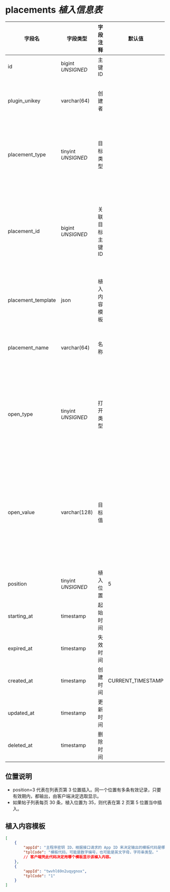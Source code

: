 # placements *植入信息表*

| 字段名 | 字段类型 | 字段注释 | 默认值 | 可空 | 备注 |
| --- | --- | --- | --- | --- | --- |
| id | bigint *UNSIGNED* | 主键 ID | | NO | 自动递增 |
| plugin_unikey | varchar(64) | 创建者 |  | NO | 该条记录哪个插件创建的<br>关联字段 [plugins->unikey](../plugins/plugins.md) |
| placement_type | tinyint *UNSIGNED* | 目标类型 |  | NO | 1.用户 / 2.小组 / 3.话题 / 4.帖子 / 5.评论<br>读取哪种内容作为列表页参数 |
| placement_id | bigint *UNSIGNED* | 关联目标主键 ID |  | NO | 1.关联字段 users > id<br>2.关联字段 groups > id<br>3.关联字段 hashtags > id<br>4.关联字段 posts > id<br>5.关联字段 comments > id |
| placement_template | json | 植入内容模板 |  | NO | 自定义编号，来源于使用的客户端 |
| placement_name | varchar(64) | 名称 |  | NO | **多语言**<br>比如：赞助商、广告、你可能感兴趣等 |
| open_type | tinyint *UNSIGNED* | 打开类型 |  | NO | 1.用户主页 / 2.小组详情页 / 3.话题详情页<br>4.帖子详情页 / 5.评论详情页 / 6.扩展内联框架<br>7.插件页 / 8.指定网址 |
| open_value | varchar(128) | 目标值 |  | NO | 用户、小组、话题、帖子、评论，则是对应的主键 ID<br>扩展内联框架是 `extends->id`<br>插件页是 `unikey`，指定网址是 URL |
| position | tinyint *UNSIGNED* | 植入位置 | 5 | NO |  |
| starting_at | timestamp | 起始时间 |  | YES | 为空代表立马开始 |
| expired_at | timestamp | 失效时间 |  | YES | 为空代表永久有效 |
| created_at | timestamp | 创建时间 | CURRENT_TIMESTAMP | NO |  |
| updated_at | timestamp | 更新时间 |  | YES |  |
| deleted_at | timestamp | 删除时间 |  | YES |  |


## 位置说明

- position=3 代表在列表页第 3 位置插入。同一个位置有多条有效记录，只要有效期内，都输出，由客户端决定选取显示。
- 如果帖子列表每页 30 条，植入位置为 35，则代表在第 2 页第 5 位置当中插入。

## 植入内容模板

```json
[
    {
        "appId": "主程序密钥 ID，根据接口请求的 App ID 来决定输出的模板代码是哪个",
        "tplCode": "模板代码，可能是数字编号，也可能是英文字母，字符串类型。"
        // 客户端凭此代码决定用哪个模板显示该植入内容。
    },
    {
        "appId": "twvhl69n2uqygnox",
        "tplCode": "1"
    }
]
```